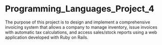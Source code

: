 # Programming_Languages_Project_4
The purpose of this project is to design and implement a comprehensive invoicing system that allows a company to manage inventory, issue invoices with automatic tax calculations, and access sales/stock reports using a web application developed with Ruby on Rails.
